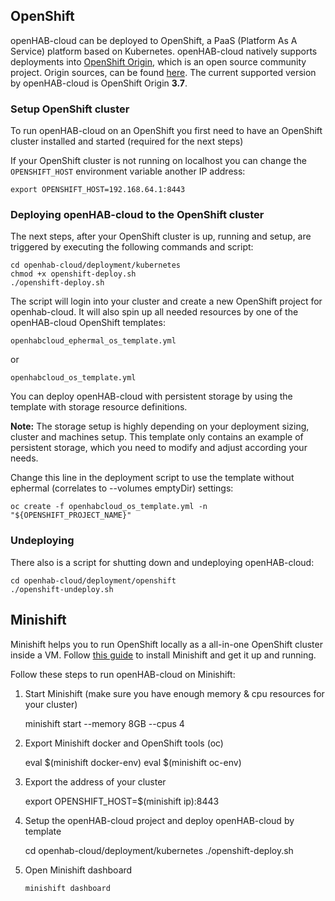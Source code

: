 ## OpenShift

openHAB-cloud can be deployed to OpenShift, a PaaS (Platform As A Service) platform based on Kubernetes. openHAB-cloud natively supports deployments into [OpenShift Origin](https://www.openshift.org),
which is an open source community project. Origin sources, can be found [here](https://www.openshift.org/). 
The current supported version by openHAB-cloud is OpenShift Origin **3.7**.

### Setup OpenShift cluster

To run openHAB-cloud on an OpenShift you first need to
have an OpenShift cluster installed and started (required for the next steps)

If your OpenShift cluster is not running on localhost you can change the `OPENSHIFT_HOST` environment variable another IP address:

    export OPENSHIFT_HOST=192.168.64.1:8443


### Deploying openHAB-cloud to the OpenShift cluster

The next steps, after your OpenShift cluster is up, running and setup, are triggered by executing the following commands and script:

    cd openhab-cloud/deployment/kubernetes
    chmod +x openshift-deploy.sh
    ./openshift-deploy.sh

The script will login into your cluster and create a new OpenShift project for openhab-cloud. It will also spin up all needed resources by one of the openHAB-cloud OpenShift templates:

    openhabcloud_ephermal_os_template.yml
   
 or
   
    openhabcloud_os_template.yml
    
You can deploy openHAB-cloud with persistent storage by using the template with storage resource definitions.

**Note:** The storage setup is highly depending on your deployment sizing, cluster and machines setup. This template only
contains an example of persistent storage, which you need to modify and adjust according your needs. 

Change this line in the deployment script to use the template without ephermal (correlates to --volumes emptyDir) settings:

    oc create -f openhabcloud_os_template.yml -n "${OPENSHIFT_PROJECT_NAME}"

### Undeploying

There also is a script for shutting down and undeploying openHAB-cloud:

    cd openhab-cloud/deployment/openshift
    ./openshift-undeploy.sh
    
    
## Minishift

Minishift helps you to run OpenShift locally as a all-in-one OpenShift cluster inside a VM. Follow [this guide](https://docs.openshift.org/latest/minishift/getting-started/index.html) to install Minishift and get it up and running.

Follow these steps to run openHAB-cloud on Minishift:

1. Start Minishift (make sure you have enough memory & cpu resources for your cluster)

    minishift start --memory 8GB --cpus 4

2. Export Minishift docker and OpenShift tools (oc)

    eval $(minishift docker-env)
    eval $(minishift oc-env)

3. Export the address of your cluster

    export OPENSHIFT_HOST=$(minishift ip):8443

4. Setup the openHAB-cloud project and deploy openHAB-cloud by template

    cd openhab-cloud/deployment/kubernetes
    ./openshift-deploy.sh

5. Open Minishift dashboard

    ~~~bash
    minishift dashboard
    ~~~